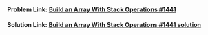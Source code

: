 #### **Problem Link:** [Build an Array With Stack Operations #1441](https://leetcode.com/problems/build-an-array-with-stack-operations/)

#### **Solution Link:** [Build an Array With Stack Operations #1441 solution](./Solution.java)
